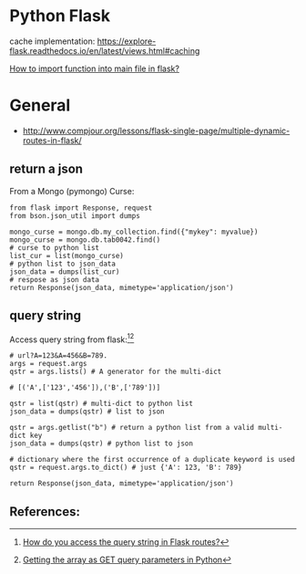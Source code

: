 # Python Flask

cache implementation: https://explore-flask.readthedocs.io/en/latest/views.html#caching

[How to import function into main file in flask?](https://stackoverflow.com/questions/54090720/how-to-import-function-into-main-file-in-flask)

# General

- http://www.compjour.org/lessons/flask-single-page/multiple-dynamic-routes-in-flask/

## return a json

From a Mongo (pymongo) Curse:

```
from flask import Response, request
from bson.json_util import dumps

mongo_curse = mongo.db.my_collection.find({"mykey": myvalue})
mongo_curse = mongo.db.tab0042.find()
# curse to python list
list_cur = list(mongo_curse)
# python list to json_data
json_data = dumps(list_cur)
# respose as json data
return Response(json_data, mimetype='application/json')
```

## query string

Access query string from flask:[^1][^2]

```
# url?A=123&A=456&B=789.
args = request.args
qstr = args.lists() # A generator for the multi-dict

# [('A',['123','456']),('B',['789'])]

qstr = list(qstr) # multi-dict to python list
json_data = dumps(qstr) # list to json

qstr = args.getlist("b") # return a python list from a valid multi-dict key
json_data = dumps(qstr) # python list to json

# dictionary where the first occurrence of a duplicate keyword is used
qstr = request.args.to_dict() # just {'A': 123, 'B': 789}

return Response(json_data, mimetype='application/json')
```

## References:

[^1]: [How do you access the query string in Flask routes?](https://stackoverflow.com/questions/11774265/how-do-you-access-the-query-string-in-flask-routes/69998227#69998227)
[^2]: [Getting the array as GET query parameters in Python](https://stackoverflow.com/questions/7940085/getting-the-array-as-get-query-parameters-in-python/7940355#7940355)
